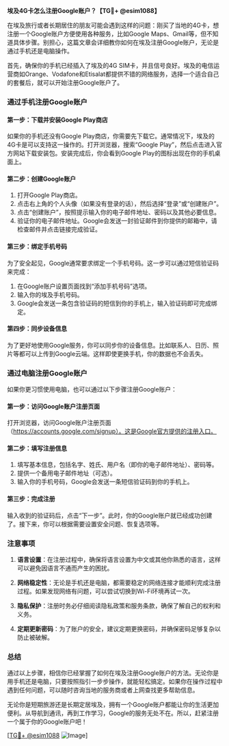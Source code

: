 **埃及4G卡怎么注册Google账户？【TG💪+ @esim1088】**

在埃及旅行或者长期居住的朋友可能会遇到这样的问题：刚买了当地的4G卡，想注册一个Google账户方便使用各种服务，比如Google Maps、Gmail等，但不知道具体步骤。别担心，这篇文章会详细教你如何在埃及注册Google账户，无论是通过手机还是电脑操作。

首先，确保你的手机已经插入了埃及的4G SIM卡，并且信号良好。埃及的电信运营商如Orange、Vodafone和Etisalat都提供不错的网络服务，选择一个适合自己的套餐后，就可以开始注册Google账户了。

### **通过手机注册Google账户**

#### **第一步：下载并安装Google Play商店**
如果你的手机还没有Google Play商店，你需要先下载它。通常情况下，埃及的4G卡是可以支持这一操作的。打开浏览器，搜索“Google Play”，然后点击进入官方网站下载安装包。安装完成后，你会看到Google Play的图标出现在你的手机桌面上。

#### **第二步：创建Google账户**
1. 打开Google Play商店。
2. 点击右上角的个人头像（如果没有登录的话），然后选择“登录”或“创建账户”。
3. 点击“创建账户”，按照提示输入你的电子邮件地址、密码以及其他必要信息。
4. 验证你的电子邮件地址。Google会发送一封验证邮件到你提供的邮箱中，请检查邮件并点击链接完成验证。

#### **第三步：绑定手机号码**
为了安全起见，Google通常要求绑定一个手机号码。这一步可以通过短信验证码来完成：
1. 在Google账户设置页面找到“添加手机号码”选项。
2. 输入你的埃及手机号码。
3. Google会发送一条包含验证码的短信到你的手机上，输入验证码即可完成绑定。

#### **第四步：同步设备信息**
为了更好地使用Google服务，你可以同步你的设备信息。比如联系人、日历、照片等都可以上传到Google云端。这样即使更换手机，你的数据也不会丢失。

### **通过电脑注册Google账户**

如果你更习惯使用电脑，也可以通过以下步骤注册Google账户：

#### **第一步：访问Google账户注册页面**
打开浏览器，访问Google账户注册页面（https://accounts.google.com/signup）。这是Google官方提供的注册入口。

#### **第二步：填写注册信息**
1. 填写基本信息，包括名字、姓氏、用户名（即你的电子邮件地址）、密码等。
2. 提供一个备用电子邮件地址（可选）。
3. 输入你的手机号码，Google会发送一条短信验证码到你的手机上。

#### **第三步：完成注册**
输入收到的验证码后，点击“下一步”。此时，你的Google账户就已经成功创建了。接下来，你可以根据需要设置安全问题、恢复选项等。

### **注意事项**

1. **语言设置**：在注册过程中，确保将语言设置为中文或其他你熟悉的语言，这样可以避免因语言不通而产生的困扰。
   
2. **网络稳定性**：无论是手机还是电脑，都需要稳定的网络连接才能顺利完成注册过程。如果发现网络有问题，可以尝试切换到Wi-Fi环境再试一次。

3. **隐私保护**：注册时务必仔细阅读隐私政策和服务条款，确保了解自己的权利和义务。

4. **定期更新密码**：为了账户的安全，建议定期更换密码，并确保密码足够复杂以防止被破解。

### **总结**

通过以上步骤，相信你已经掌握了如何在埃及注册Google账户的方法。无论你是用手机还是电脑，只要按照指引一步步操作，就能轻松搞定。如果你在操作过程中遇到任何问题，可以随时咨询当地的服务商或者上网查找更多帮助信息。

无论你是短期旅游还是长期定居埃及，拥有一个Google账户都能让你的生活更加便利。从导航到通讯，再到工作学习，Google的服务无处不在。所以，赶紧注册一个属于你的Google账户吧！

[[TG💪+ @esim1088](https://t.me/s/esim1088) ![Image](https://i.postimg.cc/4NQfJmqS/Snipaste-2025-05-13-00-14-12.png)]
